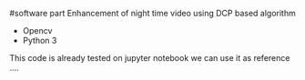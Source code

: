 #software part Enhancement of night time video using DCP based algorithm

- Opencv
- Python 3

This code is already tested on jupyter notebook we can use it as reference ....
